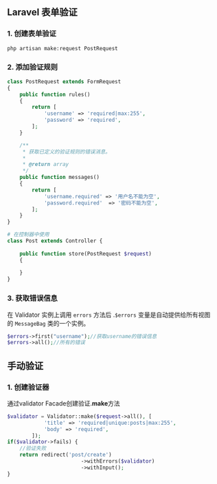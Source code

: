 ## Laravel 表单验证

### 1. 创建表单验证

```shell
php artisan make:request PostRequest
```

### 2. 添加验证规则

```php
class PostRequest extends FormRequest
{
	public function rules()
    {
        return [
            'username' => 'required|max:255',
            'password' => 'required',
        ];
    }

    /**
     * 获取已定义的验证规则的错误消息。
     *
     * @return array
     */
    public function messages()
    {
        return [
            'username.required' => '用户名不能为空',
            'password.required'  => '密码不能为空',
        ];
    }
}

# 在控制器中使用
class Post extends Controller {
    
    public function store(PostRequest $request) 
    {
        
    }
}
```

### 3. 获取错误信息

在 Validator 实例上调用 `errors` 方法后 .`$errors` 变量是自动提供给所有视图的 `MessageBag` 类的一个实例。

```php
$errors->first("username");//获取username的错误信息
$errors->all();//所有的错误
```



## 手动验证

### 1. 创建验证器

通过validator  Facade创建验证.**make**方法

```php
$validator = Validator::make($request->all(), [
            'title' => 'required|unique:posts|max:255',
            'body' => 'required',
        ]);
if($validator->fails) {
    //验证失败
    return redirect('post/create')
                        ->withErrors($validator)
                        ->withInput();
}
```

